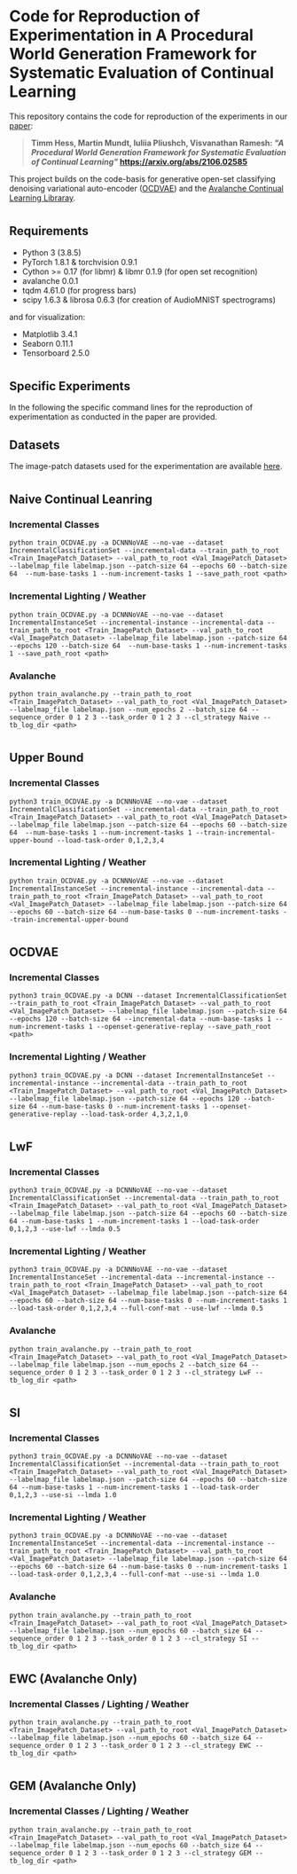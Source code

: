 # Code for Reproduction of Experimentation in A Procedural World Generation Framework for Systematic Evaluation of Continual Learning

This repository contains the code for reproduction of the experiments in our [paper](https://arxiv.org/abs/2106.02585):



> **Timm Hess, Martin Mundt, Iuliia Pliushch, Visvanathan Ramesh:
> *"A Procedural World Generation Framework for Systematic Evaluation of Continual Learning"*
> https://arxiv.org/abs/2106.02585**

This project builds on the code-basis for generative open-set classifying denoising variational auto-encoder ([OCDVAE](https://github.com/MrtnMndt/OCDVAEContinualLearning)) and the [Avalanche Continual Learning Libraray](https://avalanche.continualai.org/).

#
## Requirements

* Python 3 (3.8.5)
* PyTorch 1.8.1 & torchvision 0.9.1 
* Cython >= 0.17 (for libmr) & libmr 0.1.9 (for open set recognition)
* avalanche 0.0.1
* tqdm 4.61.0 (for progress bars)
* scipy 1.6.3 & librosa 0.6.3 (for creation of AudioMNIST spectrograms)
	
and for visualization:

* Matplotlib 3.4.1
* Seaborn 0.11.1
* Tensorboard 2.5.0

# 
## Specific Experiments
In the following the specific command lines for the reproduction of experimentation as conducted in the paper are provided.

## Datasets
The image-patch datasets used for the experimentation are available [here](https://doi.org/10.5281/zenodo.4899267).

#
## __Naive Continual Leanring__
### Incremental Classes
	python train_OCDVAE.py -a DCNNNoVAE --no-vae --dataset IncrementalClassificationSet --incremental-data --train_path_to_root <Train_ImagePatch_Dataset> --val_path_to_root <Val_ImagePatch_Dataset> --labelmap_file labelmap.json --patch-size 64 --epochs 60 --batch-size 64  --num-base-tasks 1 --num-increment-tasks 1 --save_path_root <path>
### Incremental Lighting / Weather
	python train_OCDVAE.py -a DCNNNoVAE --no-vae --dataset IncrementalInstanceSet --incremental-instance --incremental-data --train_path_to_root <Train_ImagePatch_Dataset> --val_path_to_root <Val_ImagePatch_Dataset> --labelmap_file labelmap.json --patch-size 64 --epochs 120 --batch-size 64  --num-base-tasks 1 --num-increment-tasks 1 --save_path_root <path>

### Avalanche 
	python train_avalanche.py --train_path_to_root <Train_ImagePatch_Dataset> --val_path_to_root <Val_ImagePatch_Dataset> --labelmap_file labelmap.json --num_epochs 2 --batch_size 64 --sequence_order 0 1 2 3 --task_order 0 1 2 3 --cl_strategy Naive --tb_log_dir <path>

#
## __Upper Bound__
### Incremental Classes
	python3 train_OCDVAE.py -a DCNNNoVAE --no-vae --dataset IncrementalClassificationSet --incremental-data --train_path_to_root <Train_ImagePatch_Dataset> --val_path_to_root <Val_ImagePatch_Dataset> --labelmap_file labelmap.json --patch-size 64 --epochs 60 --batch-size 64  --num-base-tasks 1 --num-increment-tasks 1 --train-incremental-upper-bound --load-task-order 0,1,2,3,4

### Incremental Lighting / Weather
	python train_OCDVAE.py -a DCNNNoVAE --no-vae --dataset IncrementalInstanceSet --incremental-instance --incremental-data --train_path_to_root <Train_ImagePatch_Dataset> --val_path_to_root <Val_ImagePatch_Dataset> --labelmap_file labelmap.json --patch-size 64 --epochs 60 --batch-size 64 --num-base-tasks 0 --num-increment-tasks --train-incremental-upper-bound

#
## __OCDVAE__
### Incremental Classes
	python3 train_OCDVAE.py -a DCNN --dataset IncrementalClassificationSet --train_path_to_root <Train_ImagePatch_Dataset> --val_path_to_root <Val_ImagePatch_Dataset> --labelmap_file labelmap.json --patch-size 64 --epochs 120 --batch-size 64 --incremental-data --num-base-tasks 1 --num-increment-tasks 1 --openset-generative-replay --save_path_root <path>

### Incremental Lighting / Weather
	python3 train_OCDVAE.py -a DCNN --dataset IncrementalInstanceSet --incremental-instance --incremental-data --train_path_to_root <Train_ImagePatch_Dataset> --val_path_to_root <Val_ImagePatch_Dataset> --labelmap_file labelmap.json --patch-size 64 --epochs 120 --batch-size 64 --num-base-tasks 0 --num-increment-tasks 1 --openset-generative-replay --load-task-order 4,3,2,1,0

#
## __LwF__
### Incremental Classes
	python3 train_OCDVAE.py -a DCNNNoVAE --no-vae --dataset IncrementalClassificationSet --incremental-data --train_path_to_root <Train_ImagePatch_Dataset> --val_path_to_root <Val_ImagePatch_Dataset> --labelmap_file labelmap.json --patch-size 64 --epochs 60 --batch-size 64 --num-base-tasks 1 --num-increment-tasks 1 --load-task-order 0,1,2,3 --use-lwf --lmda 0.5

### Incremental Lighting / Weather
	python3 train_OCDVAE.py -a DCNNNoVAE --no-vae --dataset IncrementalInstanceSet --incremental-data --incremental-instance --train_path_to_root <Train_ImagePatch_Dataset> --val_path_to_root <Val_ImagePatch_Dataset> --labelmap_file labelmap.json --patch-size 64 --epochs 60 --batch-size 64 --num-base-tasks 0 --num-increment-tasks 1 --load-task-order 0,1,2,3,4 --full-conf-mat --use-lwf --lmda 0.5

### Avalanche 
	python train_avalanche.py --train_path_to_root <Train_ImagePatch_Dataset> --val_path_to_root <Val_ImagePatch_Dataset> --labelmap_file labelmap.json --num_epochs 2 --batch_size 64 --sequence_order 0 1 2 3 --task_order 0 1 2 3 --cl_strategy LwF --tb_log_dir <path>

#
## __SI__
### Incremental Classes
	python3 train_OCDVAE.py -a DCNNNoVAE --no-vae --dataset IncrementalClassificationSet --incremental-data --train_path_to_root <Train_ImagePatch_Dataset> --val_path_to_root <Val_ImagePatch_Dataset> --labelmap_file labelmap.json --patch-size 64 --epochs 60 --batch-size 64 --num-base-tasks 1 --num-increment-tasks 1 --load-task-order 0,1,2,3 --use-si --lmda 1.0	

### Incremental Lighting / Weather
	python3 train_OCDVAE.py -a DCNNNoVAE --no-vae --dataset IncrementalInstanceSet --incremental-data --incremental-instance --train_path_to_root <Train_ImagePatch_Dataset> --val_path_to_root <Val_ImagePatch_Dataset> --labelmap_file labelmap.json --patch-size 64 --epochs 60 --batch-size 64 --num-base-tasks 0 --num-increment-tasks 1 --load-task-order 0,1,2,3,4 --full-conf-mat --use-si --lmda 1.0

### Avalanche
	python train_avalanche.py --train_path_to_root <Train_ImagePatch_Dataset> --val_path_to_root <Val_ImagePatch_Dataset> --labelmap_file labelmap.json --num_epochs 60 --batch_size 64 --sequence_order 0 1 2 3 --task_order 0 1 2 3 --cl_strategy SI --tb_log_dir <path>

#
## __EWC__ (Avalanche Only)
### Incremental Classes / Lighting / Weather
	python train_avalanche.py --train_path_to_root <Train_ImagePatch_Dataset> --val_path_to_root <Val_ImagePatch_Dataset> --labelmap_file labelmap.json --num_epochs 60 --batch_size 64 --sequence_order 0 1 2 3 --task_order 0 1 2 3 --cl_strategy EWC --tb_log_dir <path>

#
## __GEM__ (Avalanche Only)
### Incremental Classes / Lighting / Weather
	python train_avalanche.py --train_path_to_root <Train_ImagePatch_Dataset> --val_path_to_root <Val_ImagePatch_Dataset> --labelmap_file labelmap.json --num_epochs 60 --batch_size 64 --sequence_order 0 1 2 3 --task_order 0 1 2 3 --cl_strategy GEM --tb_log_dir <path>





